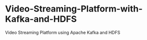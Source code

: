 # Video-Streaming-Platform-with-Kafka-and-HDFS
Video Streaming Platform using Apache Kafka and HDFS
